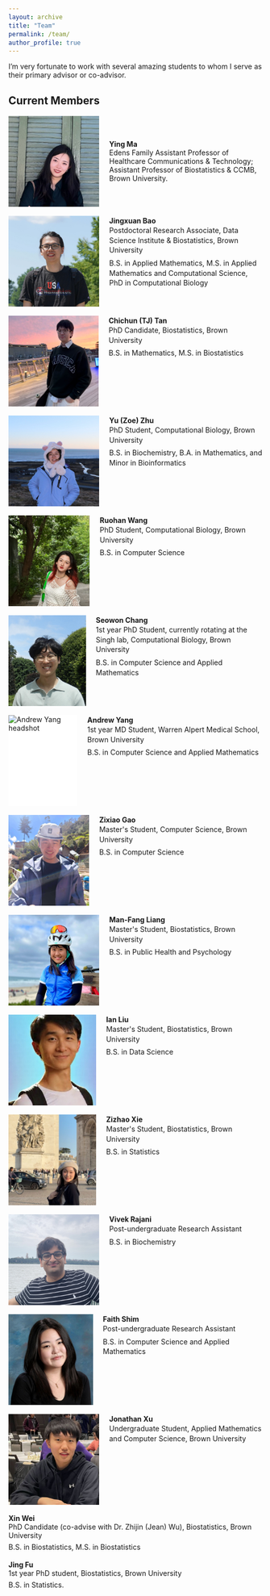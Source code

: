 ```yaml
---
layout: archive
title: "Team"
permalink: /team/
author_profile: true
---
```


I’m very fortunate to work with several amazing students to whom I serve as their primary advisor or co-advisor.

## Current Members

<!-- Simple, copyable block for each member -->
<!-- Tip: keep photos ~120–200px wide, square crop, compressed JPG/PNG -->

<div style="display:flex;align-items:center;margin:18px 0;">
  <img src="/assets/images/team/YingMa.jpg" alt="Ying Ma headshot"
    style="width:180px;height:180px;object-fit:cover;margin-right:20px;">
  <div>
    <p style="margin:0;"><strong>Ying Ma</strong><br>
    Edens Family Assistant Professor of Healthcare Communications & Technology; Assistant Professor of Biostatistics & CCMB, Brown University.</p>
  </div>
</div>

<div style="display:flex;align-items:flex-start;margin:18px 0;">
  <img src="/assets/images/team/JingxuanBao.jpg" alt="Jingxuan Bao headshot"
       style="width:180px;height:180px;object-fit:cover;object-position:center;margin-right:20px;background:white;">
  <div style="line-height:1.4;">
    <p style="margin:0;"><strong>Jingxuan Bao</strong><br>
    Postdoctoral Research Associate, Data Science Institute &amp; Biostatistics, Brown University</p>
    <p style="margin:6px 0 0;">B.S. in Applied Mathematics, M.S. in Applied Mathematics and Computational Science, PhD in Computational Biology</p>
  </div>
</div>

<div style="display:flex;align-items:flex-start;margin:18px 0;">
  <img src="/assets/images/team/ChichunTan.jpg" alt="Chichun (TJ) Tan headshot"
       style="width:180px;height:180px;object-fit:cover;object-position:center;margin-right:20px;background:white;">
  <div style="line-height:1.4;">
    <p style="margin:0;"><strong>Chichun (TJ) Tan</strong><br>
    PhD Candidate, Biostatistics, Brown University</p>
    <p style="margin:6px 0 0;">B.S. in Mathematics, M.S. in Biostatistics</p>
  </div>
</div>

<div style="display:flex;align-items:flex-start;margin:18px 0;">
  <img src="/assets/images/team/ZoeZhu.JPG" alt="Yu (Zoe) Zhu headshot"
       style="width:180px;height:180px;object-fit:cover;object-position:center;margin-right:20px;background:white;">
  <div style="line-height:1.4;">
    <p style="margin:0;"><strong>Yu (Zoe) Zhu</strong><br>
    PhD Student, Computational Biology, Brown University</p>
    <p style="margin:6px 0 0;">B.S. in Biochemistry, B.A. in Mathematics, and Minor in Bioinformatics</p>
  </div>
</div>

<div style="display:flex;align-items:flex-start;margin:18px 0;">
  <img src="/assets/images/team/RuohanWang.jpg" alt="Ruohan Wang headshot"
       style="width:180px;height:180px;object-fit:cover;object-position:center;margin-right:20px;background:white;">
  <div style="line-height:1.4;">
    <p style="margin:0;"><strong>Ruohan Wang</strong><br>
    PhD Student, Computational Biology, Brown University</p>
    <p style="margin:6px 0 0;">B.S. in Computer Science</p>
  </div>
</div>

<div style="display:flex;align-items:flex-start;margin:18px 0;">
  <img src="/assets/images/team/SeowonChang.jpg" alt="Seowon Chang headshot"
       style="width:180px;height:180px;object-fit:cover;object-position:center;margin-right:20px;background:white;">
  <div style="line-height:1.4;">
    <p style="margin:0;"><strong>Seowon Chang</strong><br>
    1st year PhD Student, currently rotating at the Singh lab, Computational Biology, Brown University</p>
    <p style="margin:6px 0 0;">B.S. in Computer Science and Applied Mathematics</p>
  </div>
</div>

<div style="display:flex;align-items:flex-start;margin:18px 0;">
  <img src="/assets/images/team/Andrew Yang.jpg" alt="Andrew Yang headshot"
       style="width:180px;height:180px;object-fit:cover;object-position:center;margin-right:20px;background:white;">
  <div style="line-height:1.4;">
    <p style="margin:0;"><strong>Andrew Yang</strong><br>
    1st year MD Student, Warren Alpert Medical School, Brown University</p>
    <p style="margin:6px 0 0;">B.S. in Computer Science and Applied Mathematics</p>
  </div>
</div>


<div style="display:flex;align-items:flex-start;margin:18px 0;">
  <img src="/assets/images/team/ZixiaoGao.jpg" alt="Zixiao Gao headshot"
       style="width:180px;height:180px;object-fit:cover;object-position:center;margin-right:20px;background:white;">
  <div style="line-height:1.4;">
    <p style="margin:0;"><strong>Zixiao Gao</strong><br>
    Master's Student, Computer Science, Brown University</p>
    <p style="margin:6px 0 0;">B.S. in Computer Science</p>
  </div>
</div>

<div style="display:flex;align-items:flex-start;margin:18px 0;">
  <img src="/assets/images/team/ManFangLiang.jpg" alt="Man-Fang Liang headshot"
       style="width:180px;height:180px;object-fit:cover;object-position:center;margin-right:20px;background:white;">
  <div style="line-height:1.4;">
    <p style="margin:0;"><strong>Man-Fang Liang</strong><br>
    Master's Student, Biostatistics, Brown University</p>
    <p style="margin:6px 0 0;">B.S. in Public Health and Psychology</p>
  </div>
</div>

<div style="display:flex;align-items:flex-start;margin:18px 0;">
  <img src="/assets/images/team/IanLiu.jpeg" alt="Ian Liu headshot"
       style="width:180px;height:180px;object-fit:cover;object-position:center;margin-right:20px;background:white;">
  <div style="line-height:1.4;">
    <p style="margin:0;"><strong>Ian Liu</strong><br>
    Master's Student, Biostatistics, Brown University</p>
    <p style="margin:6px 0 0;">B.S. in Data Science</p>
  </div>
</div>

<div style="display:flex;align-items:flex-start;margin:18px 0;">
  <img src="/assets/images/team/ZizhaoXie.jpg" alt="Zizhao Xie headshot"
       style="width:180px;height:180px;object-fit:cover;object-position:center;margin-right:20px;background:white;">
  <div style="line-height:1.4;">
    <p style="margin:0;"><strong>Zizhao Xie</strong><br>
    Master's Student, Biostatistics, Brown University</p>
    <p style="margin:6px 0 0;">B.S. in Statistics</p>
  </div>
</div>

<div style="display:flex;align-items:flex-start;margin:18px 0;">
  <img src="/assets/images/team/Vivek.JPG" alt="Vivek Rajani headshot"
       style="width:180px;height:180px;object-fit:cover;object-position:center;margin-right:20px;background:white;">
  <div style="line-height:1.4;">
    <p style="margin:0;"><strong>Vivek Rajani</strong><br>
    Post-undergraduate Research Assistant </p>
    <p style="margin:6px 0 0;">B.S. in Biochemistry</p>
  </div>
</div>

<div style="display:flex;align-items:flex-start;margin:18px 0;">
  <img src="/assets/images/team/FaithShim.jpg" alt="Faith Shim headshot"
       style="width:180px;height:180px;object-fit:cover;object-position:center;margin-right:20px;background:white;">
  <div style="line-height:1.4;">
    <p style="margin:0;"><strong>Faith Shim</strong><br>
    Post-undergraduate Research Assistant </p>
    <p style="margin:6px 0 0;">B.S. in Computer Science and Applied Mathematics</p>
  </div>
</div>

<div style="display:flex;align-items:flex-start;margin:18px 0;">
  <img src="/assets/images/team/JonathanXu.jpg" alt="Jonathan Xu headshot"
       style="width:180px;height:180px;object-fit:cover;object-position:center;margin-right:20px;background:white;">
  <div style="line-height:1.4;">
    <p style="margin:0;"><strong>Jonathan Xu</strong><br>
    Undergraduate Student, Applied Mathematics and Computer Science, Brown University</p>
  </div>
</div>

<div style="margin:18px 0;">
  <p style="margin:0;"><strong>Xin Wei</strong><br>
  PhD Candidate (co-advise with Dr. Zhijin (Jean) Wu), Biostatistics, Brown University</p>
  <p style="margin:6px 0 0;">B.S. in Biostatistics, M.S. in Biostatistics </p>
</div>

<div style="margin:18px 0;">
  <p style="margin:0;"><strong>Jing Fu</strong><br>
  1st year PhD student, Biostatistics, Brown University</p>
  <p style="margin:6px 0 0;">B.S. in Statistics.</p>
</div>













